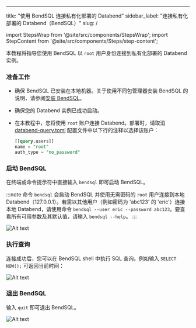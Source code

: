 ---
title: "使用 BendSQL 连接私有化部署的 Databend"
sidebar_label: "连接私有化部署的 Databend（BendSQL）"
slug: /

import StepsWrap from '@site/src/components/StepsWrap';
import StepContent from '@site/src/components/Steps/step-content';

本教程将指导您使用 BendSQL 以 `root` 用户身份连接到私有化部署的 Databend 实例。

<StepsWrap>
<StepContent number="1">

### 准备工作

- 确保 BendSQL 已安装在本地机器。关于使用不同包管理器安装 BendSQL 的说明，请参阅[安装 BendSQL](/guides/sql-clients/bendsql/#installing-bendsql)。
- 确保您的 Databend 实例已成功启动。
- 在本教程中，您将使用 `root` 账户连接 Databend。部署时，请取消 [databend-query.toml](https://github.com/databendlabs/databend/blob/main/scripts/distribution/configs/databend-query.toml) 配置文件中以下行的注释以选择该账户：

  ```sql title="databend-query.toml"
  [[query.users]]
  name = "root"
  auth_type = "no_password"
  ```

</StepContent>
<StepContent number="2">

### 启动 BendSQL

在终端或命令提示符中直接输入 `bendsql` 即可启动 BendSQL。

:::note
命令 `bendsql` 会启动 BendSQL 并使用无需密码的 `root` 用户连接到本地 Databend（127.0.0.1）。若需以其他用户（例如密码为 'abc123' 的 'eric'）连接本地 Databend，请使用命令 `bendsql --user eric --password abc123`。要查看所有可用参数及其默认值，请输入 `bendsql --help`。
:::

![Alt text](/img/connect/bendsql-1.gif)

</StepContent>
<StepContent number="3">

### 执行查询

连接成功后，您可以在 BendSQL shell 中执行 SQL 查询。例如输入 `SELECT NOW();` 可返回当前时间：

![Alt text](/img/connect/bendsql-2.gif)

</StepContent>
<StepContent number="4">

### 退出 BendSQL

输入 `quit` 即可退出 BendSQL。

![Alt text](/img/connect/bendsql-3.gif)

</StepContent>
</StepsWrap>
